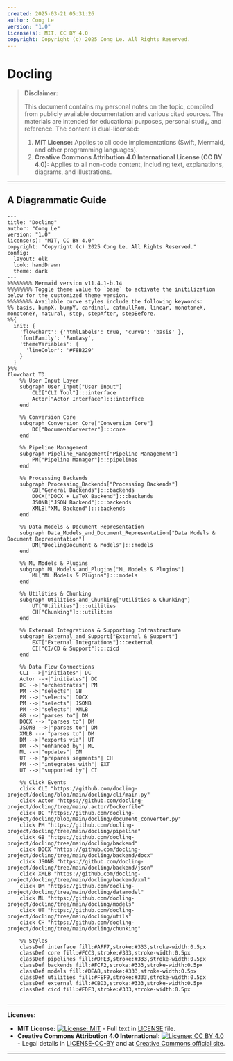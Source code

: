```yaml
---
created: 2025-03-21 05:31:26
author: Cong Le
version: "1.0"
license(s): MIT, CC BY 4.0
copyright: Copyright (c) 2025 Cong Le. All Rights Reserved.
---
```




# Docling
> **Disclaimer:**
>
> This document contains my personal notes on the topic,
> compiled from publicly available documentation and various cited sources.
> The materials are intended for educational purposes, personal study, and reference.
> The content is dual-licensed:
> 1. **MIT License:** Applies to all code implementations (Swift, Mermaid, and other programming languages).
> 2. **Creative Commons Attribution 4.0 International License (CC BY 4.0):** Applies to all non-code content, including text, explanations, diagrams, and illustrations.
---


## A Diagrammatic Guide 



```mermaid
---
title: "Docling"
author: "Cong Le"
version: "1.0"
license(s): "MIT, CC BY 4.0"
copyright: "Copyright (c) 2025 Cong Le. All Rights Reserved."
config:
  layout: elk
  look: handDrawn
  theme: dark
---
%%%%%%%% Mermaid version v11.4.1-b.14
%%%%%%%% Toggle theme value to `base` to activate the initilization below for the customized theme version.
%%%%%%%% Available curve styles include the following keywords:
%% basis, bumpX, bumpY, cardinal, catmullRom, linear, monotoneX, monotoneY, natural, step, stepAfter, stepBefore.
%%{
  init: {
    'flowchart': {'htmlLabels': true, 'curve': 'basis' },
    'fontFamily': 'Fantasy',
    'themeVariables': {
      'lineColor': '#F8B229'
    }
  }
}%%
flowchart TD
    %% User Input Layer
    subgraph User_Input["User Input"]
        CLI["CLI Tool"]:::interface
        Actor["Actor Interface"]:::interface
    end

    %% Conversion Core
    subgraph Conversion_Core["Conversion Core"]
        DC["DocumentConverter"]:::core
    end

    %% Pipeline Management
    subgraph Pipeline_Management["Pipeline Management"]
        PM["Pipeline Manager"]:::pipelines
    end

    %% Processing Backends
    subgraph Processing_Backends["Processing Backends"]
        GB["General Backends"]:::backends
        DOCX["DOCX + LaTeX Backend"]:::backends
        JSONB["JSON Backend"]:::backends
        XMLB["XML Backend"]:::backends
    end

    %% Data Models & Document Representation
    subgraph Data_Models_and_Document_Representation["Data Models & Document Representation"]
        DM["DoclingDocument & Models"]:::models
    end

    %% ML Models & Plugins
    subgraph ML_Models_and_Plugins["ML Models & Plugins"]
        ML["ML Models & Plugins"]:::models
    end

    %% Utilities & Chunking
    subgraph Utilities_and_Chunking["Utilities & Chunking"]
        UT["Utilities"]:::utilities
        CH["Chunking"]:::utilities
    end

    %% External Integrations & Supporting Infrastructure
    subgraph External_and_Support["External & Support"]
        EXT["External Integrations"]:::external
        CI["CI/CD & Support"]:::cicd
    end

    %% Data Flow Connections
    CLI -->|"initiates"| DC
    Actor -->|"initiates"| DC
    DC -->|"orchestrates"| PM
    PM -->|"selects"| GB
    PM -->|"selects"| DOCX
    PM -->|"selects"| JSONB
    PM -->|"selects"| XMLB
    GB -->|"parses to"| DM
    DOCX -->|"parses to"| DM
    JSONB -->|"parses to"| DM
    XMLB -->|"parses to"| DM
    DM -->|"exports via"| UT
    DM -->|"enhanced by"| ML
    ML -->|"updates"| DM
    UT -->|"prepares segments"| CH
    PM -->|"integrates with"| EXT
    UT -->|"supported by"| CI

    %% Click Events
    click CLI "https://github.com/docling-project/docling/blob/main/docling/cli/main.py"
    click Actor "https://github.com/docling-project/docling/tree/main/.actor/Dockerfile"
    click DC "https://github.com/docling-project/docling/blob/main/docling/document_converter.py"
    click PM "https://github.com/docling-project/docling/tree/main/docling/pipeline"
    click GB "https://github.com/docling-project/docling/tree/main/docling/backend"
    click DOCX "https://github.com/docling-project/docling/tree/main/docling/backend/docx"
    click JSONB "https://github.com/docling-project/docling/tree/main/docling/backend/json"
    click XMLB "https://github.com/docling-project/docling/tree/main/docling/backend/xml"
    click DM "https://github.com/docling-project/docling/tree/main/docling/datamodel"
    click ML "https://github.com/docling-project/docling/tree/main/docling/models"
    click UT "https://github.com/docling-project/docling/tree/main/docling/utils"
    click CH "https://github.com/docling-project/docling/tree/main/docling/chunking"

    %% Styles
    classDef interface fill:#AFF7,stroke:#333,stroke-width:0.5px
    classDef core fill:#FCC3,stroke:#333,stroke-width:0.5px
    classDef pipelines fill:#DFE3,stroke:#333,stroke-width:0.5px
    classDef backends fill:#FCF2,stroke:#333,stroke-width:0.5px
    classDef models fill:#DEA8,stroke:#333,stroke-width:0.5px
    classDef utilities fill:#FEF9,stroke:#333,stroke-width:0.5px
    classDef external fill:#CBD3,stroke:#333,stroke-width:0.5px
    classDef cicd fill:#EDF3,stroke:#333,stroke-width:0.5px
    
```




---
**Licenses:**

- **MIT License:**  [![License: MIT](https://img.shields.io/badge/License-MIT-yellow.svg)](LICENSE) - Full text in [LICENSE](LICENSE) file.
- **Creative Commons Attribution 4.0 International:** [![License: CC BY 4.0](https://licensebuttons.net/l/by/4.0/88x31.png)](LICENSE-CC-BY) - Legal details in [LICENSE-CC-BY](LICENSE-CC-BY) and at [Creative Commons official site](http://creativecommons.org/licenses/by/4.0/).

---
